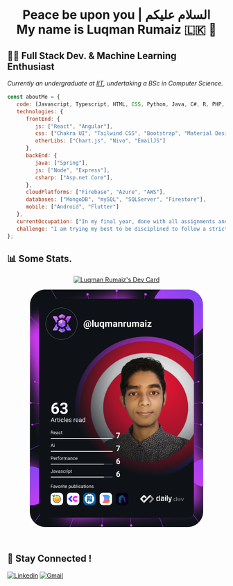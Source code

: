 <h1 align="center">
Peace be upon you | السلام عليكم
 <br/>
 My name is Luqman Rumaiz 🇱🇰 👋
</h1>

<h2>
👨‍💻 Full Stack Dev. & Machine Learning Enthusiast 
</h2>

<p><em>Currently an undergraduate at <a href="https://www.iit.ac.lk/">IIT</a>, undertaking a BSc in Computer Science.</br>
</em></p>

```javascript
const aboutMe = {
   code: [Javascript, Typescript, HTML, CSS, Python, Java, C#, R, PHP, Dart],
   technologies: {
      frontEnd: {
         js: ["React", "Angular"],
         css: ["Chakra UI", "Tailwind CSS", "Bootstrap", "Material Design", "Ant Design"],
         otherLibs: ["Chart.js", "Nivo", "EmailJS"]
      },
      backEnd: {
         java: ["Spring"],
         js: ["Node", "Express"],
         csharp: ["Asp.net Core"],
      },
      cloudPlatforms: ["Firebase", "Azure", "AWS"],
      databases: ["MongoDB", "mySQL", "SQLServer", "Firestore"],
      mobile: ["Android", "Flutter"]
   },
   currentOccupation: ["In my final year, done with all assignments and looking for job opportunities"],
   challenge: "I am trying my best to be disciplined to follow a strict work schedule with 0 distractions.",
};
```

<h2>
📊 Some Stats. 
</h2>


<p align="center">
 <a href="https://app.daily.dev/luqmanrumaiz">
  <img src="https://streak-stats.demolab.com/?user=luqmanrumaiz" width="400" align="center" alt="Luqman Rumaiz's Dev Card"/>
 </a>
</p>


<p align="center">
 <a href="https://app.daily.dev/luqmanrumaiz">
  <img src="https://github.com/luqmanrumaiz/luqmanrumaiz/blob/main/devcard.svg" width="400" align="center" alt="Luqman Rumaiz's Dev Card"/>
 </a>
</p>

<br/>

## 🤙 Stay Connected !
[![Linkedin](https://img.shields.io/badge/-LinkedIn-blue?style=flat&logo=Linkedin&logoColor=white)](https://www.linkedin.com/in/luqmanrumaiz/)
[![Gmail](https://img.shields.io/badge/-Gmail-c14438?style=flat&logo=Gmail&logoColor=white)](mailto:luqman.rumaiz@gmail.com)
